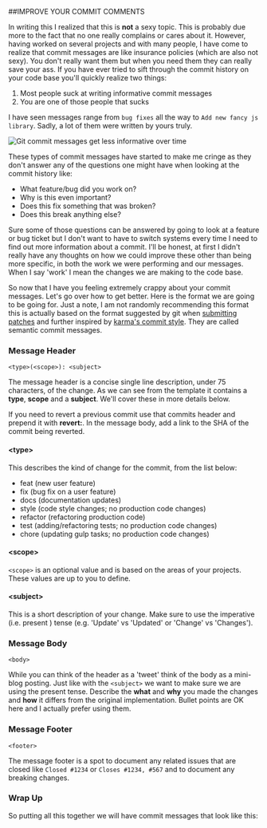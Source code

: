 ##IMPROVE YOUR COMMIT COMMENTS

In writing this I realized that this is **not** a sexy topic. This is probably due more to the fact that no one really
complains or cares about it. However, having worked on several projects and with many people, I have come to realize that 
commit messages are like insurance policies (which are also not sexy). You don't really want them but when you need 
them they can really save your ass. If you have ever tried to sift through the commit history on your code base you'll 
quickly realize two things:

1. Most people suck at writing informative commit messages
2. You are one of those people that sucks

I have seen messages range from `bug fixes` all the way to `Add new fancy js library`. Sadly, a lot of them were
written by yours truly.

![Git commit messages get less informative over time](http://imgs.xkcd.com/comics/git_commit.png)

These types of commit messages have started to make me cringe as they don't answer any of the questions one might
have when looking at the commit history like:

* What feature/bug did you work on?
* Why is this even important?
* Does this fix something that was broken?
* Does this break anything else?

Sure some of those questions can be answered by going to look at a feature or bug ticket but I don't want to have to 
switch systems every time I need to find out more information about a commit. I'll be honest, at first I didn't really 
have any thoughts on how we could improve these other than being more specific, in both the work we were performing 
and our messages. When I say 'work' I mean the changes we are making to the code base.

So now that I have you feeling extremely crappy about your commit messages. Let's go over how to get better. Here is
the format we are going to be going for. Just a note, I am not randomly recommending this format this is actually based
on the format suggested by git when [submitting patches][1] and further inspired by [karma's commit style][2]. They are
called semantic commit messages.

[1]: http://git.kernel.org/cgit/git/git.git/tree/Documentation/SubmittingPatches?id=HEAD
[2]: http://karma-runner.github.io/1.0/dev/git-commit-msg.html

<script src="https://gist.github.com/schaab/72a63bf85cfd5c794f940661e1e11377.js"></script>

### Message Header

`<type>(<scope>): <subject>`

The message header is a concise single line description, under 75 characters, of the change. As we can see from the 
template it contains a **type**, **scope** and a **subject**. We'll cover these in more details below.

If you need to revert a previous commit use that commits header and prepend it with **revert:**. In the message body, 
add a link to the SHA of the commit being reverted.

#### &lt;type&gt;

This describes the kind of change for the commit, from the list below:

* feat (new user feature)
* fix (bug fix on a user feature)
* docs (documentation updates)
* style (code style changes; no production code changes)
* refactor (refactoring production code) 
* test (adding/refactoring tests; no production code changes)
* chore (updating gulp tasks; no production code changes)

#### &lt;scope&gt;

`<scope>` is an optional value and is based on the areas of your projects. These values are up to you to define.

#### &lt;subject&gt;

This is a short description of your change. Make sure to use the imperative (i.e. present ) tense (e.g. 'Update' vs 
'Updated' or 'Change' vs 'Changes').

### Message Body

`<body>`

While you can think of the header as a 'tweet' think of the body as a mini-blog posting. Just like with the `<subject>`
we want to make sure we are using the present tense. Describe the **what** and **why** you made the changes and **how** 
it differs from the original implementation. Bullet points are OK here and I actually prefer using them.

### Message Footer

`<footer>`

The message footer is a spot to document any related issues that are closed like `Closed #1234` or `Closes #1234, #567`
and to document any breaking changes.

### Wrap Up

So putting all this together we will have commit messages that look like this:

<script src="https://gist.github.com/schaab/2ba32d92c87ce434171d08024d47053e.js"></script>
